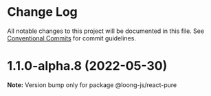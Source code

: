 # Change Log

All notable changes to this project will be documented in this file.
See [Conventional Commits](https://conventionalcommits.org) for commit guidelines.

# 1.1.0-alpha.8 (2022-05-30)

**Note:** Version bump only for package @loong-js/react-pure
